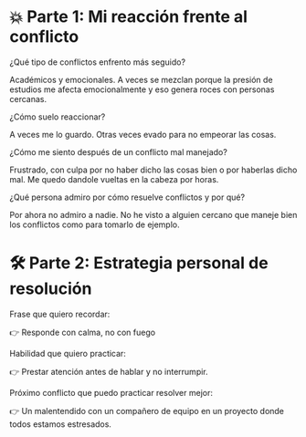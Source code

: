 # 💥 Parte 1: Mi reacción frente al conflicto

¿Qué tipo de conflictos enfrento más seguido?

Académicos y emocionales. A veces se mezclan porque la presión de estudios me afecta emocionalmente y eso genera roces con personas cercanas.

¿Cómo suelo reaccionar?

A veces me lo guardo. Otras veces evado para no empeorar las cosas.

¿Cómo me siento después de un conflicto mal manejado?

Frustrado, con culpa por no haber dicho las cosas bien o por haberlas dicho mal. Me quedo dandole vueltas en la cabeza por horas.

¿Qué persona admiro por cómo resuelve conflictos y por qué?

Por ahora no admiro a nadie. No he visto a alguien cercano que maneje bien los conflictos como para tomarlo de ejemplo.

# 🛠️ Parte 2: Estrategia personal de resolución

 Frase que quiero recordar:

👉 Responde con calma, no con fuego

Habilidad que quiero practicar:

👉 Prestar atención antes de hablar y no interrumpir.

Próximo conflicto que puedo practicar resolver mejor:

👉 Un malentendido con un compañero de equipo en un proyecto donde todos estamos estresados.